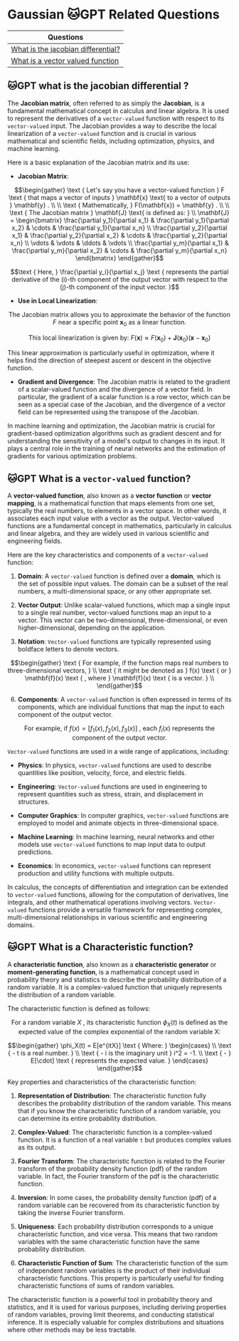 # Gaussian :cat:GPT Related Questions

| Questions |
|-|
| [What is the jacobian differential?](#catgpt-what-is-the-jacobian-differential-) |
| [What is a vector valued function](#catgpt-what-is-a-vector-valued-function) |

## :cat:GPT what is the jacobian differential ?

The **Jacobian matrix**, often referred to as simply the **Jacobian**, is a fundamental mathematical concept in calculus and linear algebra. It is used to represent the derivatives of a `vector-valued` function with respect to its `vector-valued` input. The Jacobian provides a way to describe the local linearization of a `vector-valued` function and is crucial in various mathematical and scientific fields, including optimization, physics, and machine learning.

Here is a basic explanation of the Jacobian matrix and its use:

- **Jacobian Matrix**:

```math
\begin{gather}
\text { Let's say you have a vector-valued function } F \text { that maps a vector of inputs } \mathbf{x} \text{ to a vector of outputs } \mathbf{y} .
\\
\\
\text { Mathematically, } F(\mathbf{x}) = \mathbf{y} .
\\
\\
\text { The Jacobian matrix } \mathbf{J} \text{  is defined as: }
\\
\mathbf{J} = \begin{bmatrix}
                 \frac{\partial y_1}{\partial x_1} & \frac{\partial y_1}{\partial x_2} & \cdots & \frac{\partial y_1}{\partial x_n} \\
                 \frac{\partial y_2}{\partial x_1} & \frac{\partial y_2}{\partial x_2} & \cdots & \frac{\partial y_2}{\partial x_n} \\
                 \vdots & \vdots & \ddots & \vdots \\
                 \frac{\partial y_m}{\partial x_1} & \frac{\partial y_m}{\partial x_2} & \cdots & \frac{\partial y_m}{\partial x_n}
              \end{bmatrix}
\end{gather}
```

```math
\text { Here, } \frac{\partial y_i}{\partial x_j} \text { represents the partial derivative of the (i)-th component of the output vector with respect to the (j)-th component of the input vector. }
```

- **Use in Local Linearization**:

$$
\text { The Jacobian matrix allows you to approximate the behavior of the function } F \text { near a specific point } \mathbf{x}_0 \text { as a linear function. } 
$$

  $$\text{ This local linearization is given by: } F(\mathbf{x}) \approx F(\mathbf{x}_0) + \mathbf{J}(\mathbf{x}_0)(\mathbf{x} - \mathbf{x}_0)$$

  This linear approximation is particularly useful in optimization, where it helps find the direction of steepest ascent or descent in the objective function.

- **Gradient and Divergence**: The Jacobian matrix is related to the gradient of a scalar-valued function and the divergence of a vector field. In particular, the gradient of a scalar function is a row vector, which can be seen as a special case of the Jacobian, and the divergence of a vector field can be represented using the transpose of the Jacobian.

In machine learning and optimization, the Jacobian matrix is crucial for gradient-based optimization algorithms such as gradient descent and for understanding the sensitivity of a model's output to changes in its input. It plays a central role in the training of neural networks and the estimation of gradients for various optimization problems.

## :cat:GPT What is a `vector-valued` function?

A **vector-valued function**, also known as a **vector function** or **vector mapping**, is a mathematical function that maps elements from one set, typically the real numbers, to elements in a vector space. In other words, it associates each input value with a vector as the output. Vector-valued functions are a fundamental concept in mathematics, particularly in calculus and linear algebra, and they are widely used in various scientific and engineering fields.

Here are the key characteristics and components of a `vector-valued` function:

1. **Domain**: A `vector-valued` function is defined over a **domain**, which is the set of possible input values. The domain can be a subset of the real numbers, a multi-dimensional space, or any other appropriate set.

2. **Vector Output**: Unlike scalar-valued functions, which map a single input to a single real number, vector-valued functions map an input to a vector. This vector can be two-dimensional, three-dimensional, or even higher-dimensional, depending on the application.

3. **Notation**: `Vector-valued` functions are typically represented using boldface letters to denote vectors.

```math
\begin{gather}
   \text { For example, if the function maps real numbers to three-dimensional vectors, }
   \\
   \text { it might be denoted as } f(x) \text { or } \mathbf{f}(x) \text { , where } \mathbf{f}(x) \text {  is a vector. }
   \\
\end{gather}
```

6. **Components**: A `vector-valued` function is often expressed in terms of its components, which are individual functions that map the input to each component of the output vector.

```math
\text { For example, if } f(x) = [f_1(x), f_2(x), f_3(x)] \text { , each } f_i(x) \text {  represents the component of the output vector. }
```

`Vector-valued` functions are used in a wide range of applications, including:

- **Physics**: In physics, `vector-valued` functions are used to describe quantities like position, velocity, force, and electric fields.

- **Engineering**: `Vector-valued` functions are used in engineering to represent quantities such as stress, strain, and displacement in structures.

- **Computer Graphics**: In computer graphics, `vector-valued` functions are employed to model and animate objects in three-dimensional space.

- **Machine Learning**: In machine learning, neural networks and other models use `vector-valued` functions to map input data to output predictions.

- **Economics**: In economics, `vector-valued` functions can represent production and utility functions with multiple outputs.

In calculus, the concepts of differentiation and integration can be extended to `vector-valued` functions, allowing for the computation of derivatives, line integrals, and other mathematical operations involving vectors. `Vector-valued` functions provide a versatile framework for representing complex, multi-dimensional relationships in various scientific and engineering domains.

## :cat:GPT What is a Characteristic function?

A **characteristic function**, also known as a **characteristic generator** or **moment-generating function**, is a mathematical concept used in probability theory and statistics to describe the probability distribution of a random variable. It is a complex-valued function that uniquely represents the distribution of a random variable.

The characteristic function is defined as follows:

```math
\text { For a random variable } X \text { , its characteristic function } \phi_X(t) \text { is defined as the expected value of the complex exponential of the random variable X: }
```

```math
\begin{gather}
\phi_X(t) = E[e^{itX}] \text { Where: }
\begin{cases}
\\
\text { - t is a real number. }
\\
\text { - i is the imaginary unit } i^2 = -1.
\\
\text { - } E[\cdot] \text { represents the expected value. }
\end{cases}
\end{gather}
```

Key properties and characteristics of the characteristic function:

1. **Representation of Distribution**: The characteristic function fully describes the probability distribution of the random variable. This means that if you know the characteristic function of a random variable, you can determine its entire probability distribution.

2. **Complex-Valued**: The characteristic function is a complex-valued function. It is a function of a real variable `t` but produces complex values as its output.

3. **Fourier Transform**: The characteristic function is related to the Fourier transform of the probability density function (pdf) of the random variable. In fact, the Fourier transform of the pdf is the characteristic function.

4. **Inversion**: In some cases, the probability density function (pdf) of a random variable can be recovered from its characteristic function by taking the inverse Fourier transform.

5. **Uniqueness**: Each probability distribution corresponds to a unique characteristic function, and vice versa. This means that two random variables with the same characteristic function have the same probability distribution.

6. **Characteristic Function of Sum**: The characteristic function of the sum of independent random variables is the product of their individual characteristic functions. This property is particularly useful for finding characteristic functions of sums of random variables.

The characteristic function is a powerful tool in probability theory and statistics, and it is used for various purposes, including deriving properties of random variables, proving limit theorems, and conducting statistical inference. It is especially valuable for complex distributions and situations where other methods may be less tractable.
